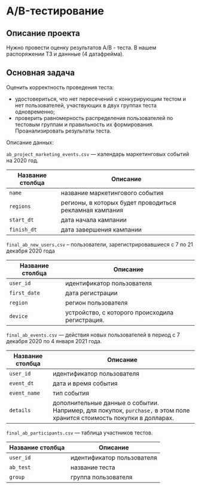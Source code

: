 # A/B-тестирование
## Описание проекта
Нужно провести оценку результатов A/B - теста. В нашем распоряжении ТЗ и даннные (4 датафрейма).

## Основная задача
Оценить корректность проведения теста:
- удостовериться, что нет пересечений с конкурирующим тестом и нет пользователей, участвующих в двух группах теста одновременно;
- проверить равномерность распределения пользователей по тестовым группам и правильность их формирования.
Проанализировать результаты теста.

Описание данных:

`ab_project_marketing_events.csv` — календарь маркетинговых событий на 2020 год.

| Название столбца | Описание |
| ------ | ------ |
| `name` | название маркетингового события |
| `regions` | регионы, в которых будет проводиться рекламная кампания |
| `start_dt` | дата начала кампании |
| `finish_dt` | дата завершения кампании |

`final_ab_new_users.csv` – пользователи, зарегистрировавшиеся с 7 по 21 декабря 2020 года 

| Название столбца | Описание |
| ------ | ------ |
| `user_id` | идентификатор пользователя |
| `first_date` | дата регистрации |
| `region` | регион пользователя |
| `device` | устройство, с которого происходила регистрация. |

`final_ab_events.csv` — действия новых пользователей в период с 7 декабря 2020 по 4 января 2021 года.

| Название столбца | Описание |
| ------ | ------ |
| `user_id` | идентификатор пользователя |
| `event_dt` | дата и время события |
| `event_name` | тип события |
| `details` | дополнительные данные о событии. Например, для покупок, `purchase,` в этом поле хранится стоимость покупки в долларах. |

`final_ab_participants.csv` — таблица участников тестов.

| Название столбца | Описание |
| ------ | ------ |
| `user_id` | идентификатор пользователя |
| `ab_test` | название теста |
| `group` | группа пользователя |
